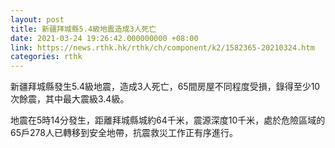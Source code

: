 ```yaml
---
layout: post
title: 新疆拜城縣5.4級地震造成3人死亡
date: 2021-03-24 19:26:42.000000000 +08:00
link: https://news.rthk.hk/rthk/ch/component/k2/1582365-20210324.htm
categories: rthk
---
```


新疆拜城縣發生5.4級地震，造成3人死亡，65間房屋不同程度受損，錄得至少10次餘震，其中最大震級3.4級。

地震在5時14分發生，距離拜城縣城約64千米，震源深度10千米，處於危險區域的65戶278人已轉移到安全地帶，抗震救災工作正有序進行。
